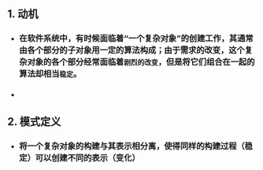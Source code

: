 ## 1. 动机
- ### 在软件系统中，有时候面临着“一个复杂对象”的创建工作，其通常由各个部分的子对象用一定的算法构成；由于需求的改变，这个复杂对象的各个部分经常面临着```剧烈的改变```，但是将它们组合在一起的算法却相当```稳定```。
- ###  

## 2. 模式定义
- ### 将一个复杂对象的构建与其表示相分离，使得同样的构建过程（稳定）可以创建不同的表示（变化）